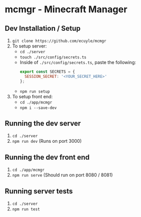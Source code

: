 # mcmgr - Minecraft Manager
## Dev Installation / Setup
1. `git clone https://github.com/ecuyle/mcmgr`
2. To setup server:
   - `cd ./server`
   - `touch ./src/config/secrets.ts`
   - Inside of `./src/config/secrets.ts`, paste the following:
     ```js
     export const SECRETS = {
       SESSION_SECRET: '<YOUR_SECRET_HERE>'
     };
     ```
   - `npm run setup`
3. To setup front end:
   - `cd ./app/mcmgr`
   - `npm i --save-dev`

## Running the dev server
1. `cd ./server`
2. `npm run dev` (Runs on port 3000)

## Running the dev front end
1. `cd ./app/mcmgr`
2. `npm run serve` (Should run on port 8080 / 8081)

## Running server tests
1. `cd ./server`
2. `npm run test`